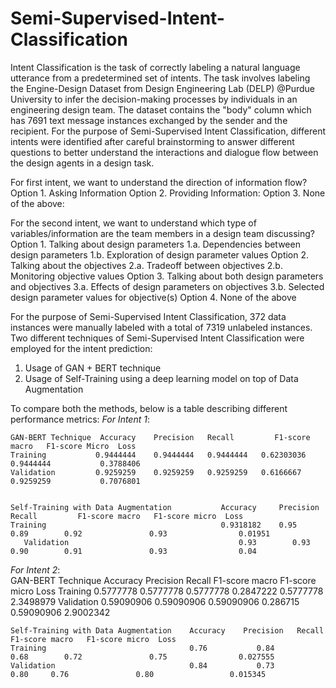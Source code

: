 # Semi-Supervised-Intent-Classification

Intent Classification is the task of correctly labeling a natural language utterance from a predetermined set of intents. The task involves labeling the Engine-Design Dataset from Design Engineering Lab (DELP) @Purdue University to infer the decision-making processes by individuals in an engineering design team. The dataset contains the "body" column which has 7691 text message instances exchanged by the sender and the recipient. For the purpose of Semi-Supervised Intent Classification, different intents were identified after careful brainstorming to answer different questions to better understand the interactions and dialogue flow between the design agents in a design task.

For first intent, we want to understand the direction of information flow?
Option 1. Asking Information
Option 2. Providing Information:
Option 3. None of the above:

For the second intent, we want to understand which type of variables/information are the team members in a design team discussing?
Option 1. Talking about design parameters
       1.a. Dependencies between design parameters
       1.b. Exploration of design parameter values
Option 2. Talking about the objectives
       2.a. Tradeoff between objectives
       2.b. Monitoring objective values
Option 3. Talking about both design parameters and objectives
       3.a. Effects of design parameters on objectives
       3.b. Selected design parameter values for objective(s)
Option 4. None of the above

For the purpose of Semi-Supervised Intent Classification, 372 data instances were manually labeled with a total of 7319 unlabeled instances. Two different techniques of Semi-Supervised Intent Classification were employed for the intent prediction:
1. Usage of GAN + BERT technique
2. Usage of Self-Training using a deep learning model on top of Data Augmentation 

To compare both the methods, below is a table describing different performance metrics:
*For Intent 1*:							
							
	GAN-BERT Technique	Accuracy 	Precision 	Recall	       F1-score macro	F1-score Micro	Loss
	Training 	       0.9444444	0.9444444	0.9444444	0.62303036	       0.9444444	       0.3788406
	Validation	       0.9259259	0.9259259	0.9259259	0.6166667	       0.9259259	       0.7076801
							       
							
	Self-Training with Data Augmentation	       Accuracy 	Precision 	Recall	       F1-score macro	F1-score micro	Loss
	Training	                                   0.9318182	0.95	       0.89	       0.92	              0.93	              0.01951
       Validation	                                   0.93	       0.93	       0.90	       0.91	              0.93	              0.04
       
       
*For Intent 2*:							
	GAN-BERT Technique	       Accuracy 	Precision 	Recall	F1-score macro	F1-score micro	Loss
	Training	              0.5777778	0.5777778	0.5777778	0.2847222	0.5777778	       2.3498979
	Validation	              0.59090906	0.59090906	0.59090906	0.286715	0.59090906	       2.9002342
							
							
	Self-Training with Data Augmentation	Accuracy 	Precision 	Recall	       F1-score macro	F1-score micro	Loss
	Training	                            0.76	       0.84	       0.68	       0.72	              0.75	              0.027555
	Validation	                            0.84	       0.73	       0.80   	0.76		       0.80                 0.015345

